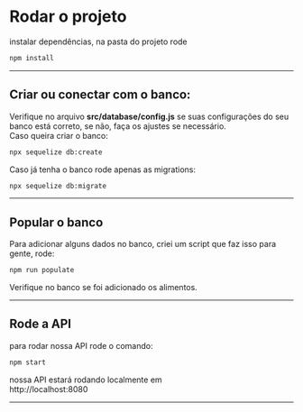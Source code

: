 # Rodar o projeto
instalar dependências, na pasta do projeto rode
```bash
npm install
```
---

## Criar ou conectar com o banco:
Verifique no arquivo **src/database/config.js** se suas configurações do seu banco está correto, se não, faça os ajustes se necessário.
<br />
Caso queira criar o banco:
```bash
npx sequelize db:create
```
Caso já tenha o banco rode apenas as migrations:
```bash
npx sequelize db:migrate
```
---

## Popular o banco
Para adicionar alguns dados no banco, criei um script que faz isso para gente, rode:
```bash
npm run populate
```
Verifique no banco se foi adicionado os alimentos.

---
## Rode a API
para rodar nossa API rode o comando:
```bash
npm start
```
nossa API estará rodando localmente em <br />
http://localhost:8080

---
